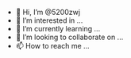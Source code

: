 - 👋 Hi, I’m @5200zwj
- 👀 I’m interested in ...
- 🌱 I’m currently learning ...
- 💞️ I’m looking to collaborate on ...
- 📫 How to reach me ...

<!---
5200zwj/5200zwj is a ✨ special ✨ repository because its `README.md` (this file) appears on your GitHub profile.
You can click the Preview link to take a look at your changes.
--->
